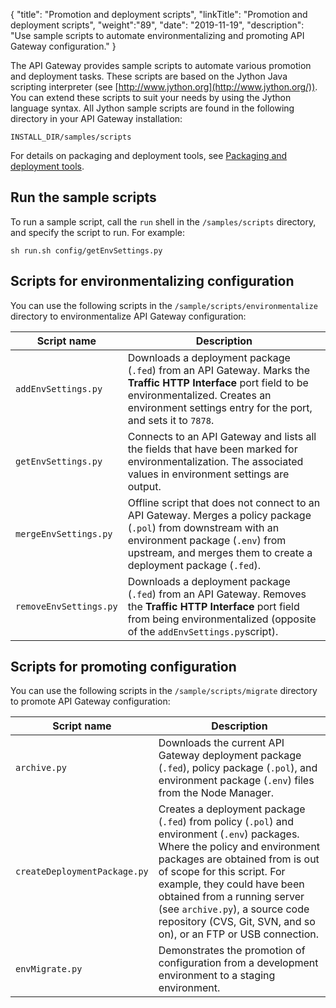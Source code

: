 {
"title": "Promotion and deployment scripts",
"linkTitle": "Promotion and deployment scripts",
"weight":"89",
"date": "2019-11-19",
"description": "Use sample scripts to automate environmentalizing and promoting API Gateway configuration."
}

The API Gateway provides sample scripts to automate various promotion and deployment tasks. These scripts are based on the Jython Java scripting interpreter (see [http://www.jython.org](http://www.jython.org/)). You can extend these scripts to suit your needs by using the Jython language syntax. All Jython sample scripts are found in the following directory in your API Gateway installation:

```
INSTALL_DIR/samples/scripts
```

For details on packaging and deployment tools, see [Packaging and deployment tools](/docs/apigtw_devops/deploy_package_tools).

## Run the sample scripts

To run a sample script, call the `run` shell in the `/samples/scripts` directory, and specify the script to run. For example:

```
sh run.sh config/getEnvSettings.py
```

## Scripts for environmentalizing configuration

You can use the following scripts in the `/sample/scripts/environmentalize` directory to environmentalize API Gateway configuration:

| **Script name**        | **Description**                           |
|------------------------|-----------------------------------------|
| `addEnvSettings.py`    | Downloads a deployment package (`.fed`) from an API Gateway. Marks the **Traffic HTTP Interface** port field to be environmentalized. Creates an environment settings entry for the port, and sets it to `7878`.                                                                                                         |
| `getEnvSettings.py`    | Connects to an API Gateway and lists all the fields that have been marked for environmentalization. The associated values in environment settings are output.                                                         |
| `mergeEnvSettings.py`  | Offline script that does not connect to an API Gateway. Merges a policy package (`.pol`) from downstream with an environment package (`.env`) from upstream, and merges them to create a deployment package (`.fed`). |
| `removeEnvSettings.py` | Downloads a deployment package (`.fed`) from an API Gateway. Removes the **Traffic HTTP Interface** port field from being environmentalized (opposite of the `addEnvSettings.py`script).        |

## Scripts for promoting configuration

You can use the following scripts in the `/sample/scripts/migrate` directory to promote API Gateway configuration:

| **Script name**              | **Description**     |
|------------------------------|-----------------------------------------------|
| `archive.py`                 | Downloads the current API Gateway deployment package (`.fed`), policy package (`.pol`), and environment package (`.env`) files from the Node Manager. |
| `createDeploymentPackage.py` | Creates a deployment package (`.fed`) from policy (`.pol`) and environment (`.env`) packages. Where the policy and environment packages are obtained from is out of scope for this script. For example, they could have been obtained from a running server (see `archive.py`), a source code repository (CVS, Git, SVN, and so on), or an FTP or USB connection. |
| `envMigrate.py`              | Demonstrates the promotion of configuration from a development environment to a staging environment.   |
